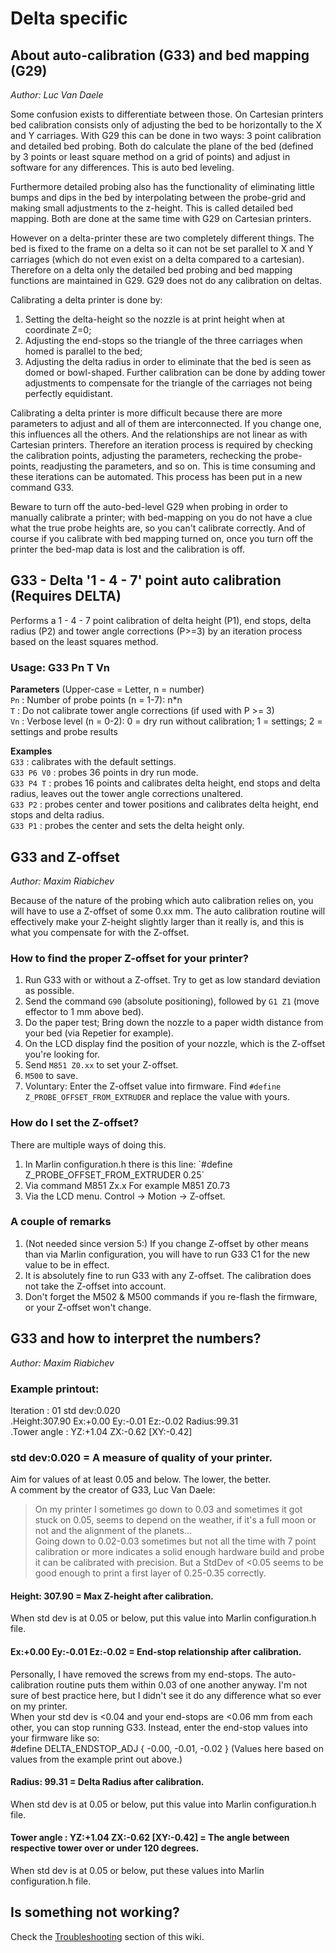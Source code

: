 # Delta specific
## About auto-calibration (G33) and bed mapping (G29)
_Author: Luc Van Daele_

Some confusion exists to differentiate between those. On Cartesian printers bed calibration consists only of adjusting the bed to be horizontally to the X and Y carriages. With G29 this can be done in two ways: 3 point calibration and detailed bed probing. Both do calculate the plane of the bed (defined by 3 points or least square method on a grid of points) and adjust in software for any differences. This is auto bed leveling.

Furthermore detailed probing also has the functionality of eliminating little bumps and dips in the bed by interpolating between the probe-grid and making small adjustments to the z-height. This is called detailed bed mapping. Both are done at the same time with G29 on Cartesian printers.

However on a delta-printer these are two completely different things. The bed is fixed to the frame on a delta so it can not be set parallel to X and Y carriages (which do not even exist on a delta compared to a cartesian). Therefore on a delta only the detailed bed probing and bed mapping functions are maintained in G29. G29 does not do any calibration on deltas.

Calibrating a delta printer is done by: 
1) Setting the delta-height so the nozzle is at print height when at coordinate Z=0; 
2) Adjusting the end-stops so the triangle of the three carriages when homed is parallel to the bed; 
3) Adjusting the delta radius in order to eliminate that the bed is seen as domed or bowl-shaped. 
Further calibration can be done by adding tower adjustments to compensate for the triangle of the carriages not being perfectly equidistant.

Calibrating a delta printer is more difficult because there are more parameters to adjust and all of them are interconnected. If you change one, this influences all the others. And the relationships are not linear as with Cartesian printers. Therefore an iteration process is required by checking the calibration points, adjusting the parameters, rechecking the probe-points, readjusting the parameters, and so on. This is time consuming and these iterations can be automated. This process has been put in a new command G33.

Beware to turn off the auto-bed-level G29 when probing in order to manually calibrate a printer; with bed-mapping on you do not have a clue what the true probe heights are, so you can't calibrate correctly. And of course if you calibrate with bed mapping turned on, once you turn off the printer the bed-map data is lost and the calibration is off. 

## G33 - Delta '1 - 4 - 7' point auto calibration (Requires DELTA)
Performs a 1 - 4 - 7 point calibration of delta height (P1), end stops, delta radius (P2) and tower angle corrections (P>=3) by an iteration process based on the least squares method.

### Usage: G33 Pn T Vn
**Parameters** (Upper-case = Letter, n = number)  
`Pn` : Number of probe points (n = 1-7): n*n  
`T` : Do not calibrate tower angle corrections (if used with P >= 3)  
`Vn` : Verbose level (n = 0-2): 0 = dry run without calibration; 1 = settings; 2 = settings and probe results  

**Examples**  
`G33` : calibrates with the default settings.  
`G33 P6 V0` : probes 36 points in dry run mode.  
`G33 P4 T` : probes 16 points and calibrates delta height, end stops and delta radius, leaves out the tower angle corrections unaltered.  
`G33 P2` : probes center and tower positions and calibrates delta height, end stops and delta radius.  
`G33 P1` : probes the center and sets the delta height only.  

## G33 and Z-offset
_Author: Maxim Riabichev_  

Because of the nature of the probing which auto calibration relies on, you will have to use a Z-offset of some 0.xx mm. The auto calibration routine will effectively make your Z-height slightly larger than it really is, and this is what you compensate for with the Z-offset.  

### How to find the proper Z-offset for your printer?
1) Run G33 with or without a Z-offset. Try to get as low standard deviation as possible.  
2) Send the command `G90` (absolute positioning), followed by `G1 Z1` (move effector to 1 mm above bed).  
3) Do the paper test; Bring down the nozzle to a paper width distance from your bed (via Repetier for example).  
4) On the LCD display find the position of your nozzle, which is the Z-offset you're looking for.  
5) Send `M851 Z0.xx` to set your Z-offset.
6) `M500` to save.
7) Voluntary: Enter the Z-offset value into firmware. Find `#define Z_PROBE_OFFSET_FROM_EXTRUDER` and replace the value with yours.

### How do I set the Z-offset?
There are multiple ways of doing this.
1) In Marlin configuration.h there is this line: `#define Z_PROBE_OFFSET_FROM_EXTRUDER 0.25´
2) Via command M851 Zx.x For example M851 Z0.73
3) Via the LCD menu. Control -> Motion -> Z-offset.

### A couple of remarks
1) (Not needed since version 5:) If you change Z-offset by other means than via Marlin configuration, you will have to run G33 C1 for the new value to be in effect.  
2) It is absolutely fine to run G33 with any Z-offset. The calibration does not take the Z-offset into account.
3) Don't forget the M502 & M500 commands if you re-flash the firmware, or your Z-offset won't change.

## G33 and how to interpret the numbers?
_Author: Maxim Riabichev_

### Example printout:  
Iteration : 01 std dev:0.020  
.Height:307.90 Ex:+0.00 Ey:-0.01 Ez:-0.02 Radius:99.31  
.Tower angle : YZ:+1.04 ZX:-0.62 [XY:-0.42]  

### std dev:0.020 = A measure of quality of your printer.
Aim for values of at least 0.05 and below. The lower, the better.  
A comment by the creator of G33, Luc Van Daele:  
> On my printer I sometimes go down to 0.03 and sometimes it got stuck on 0.05, seems to depend on the weather, if it's a full moon or not and the alignment of the planets...  
> Going down to 0.02-0.03 sometimes but not all the time with 7 point calibration or more indicates a solid enough hardware build and probe it can be calibrated with precision. But a StdDev of <0.05 seems to be good enough to print a first layer of 0.25-0.35 correctly.

#### Height: 307.90 = Max Z-height after calibration.  
When std dev is at 0.05 or below, put this value into Marlin configuration.h file.

#### Ex:+0.00 Ey:-0.01 Ez:-0.02 = End-stop relationship after calibration. 
Personally, I have removed the screws from my end-stops. The auto-calibration routine puts them within 0.03 of one another anyway. I'm not sure of best practice here, but I didn't see it do any difference what so ever on my printer.  
When your std dev is <0.04 and your end-stops are <0.06 mm from each other, you can stop running G33. Instead, enter the end-stop values into your firmware like so:  
#define DELTA_ENDSTOP_ADJ { -0.00, -0.01, -0.02 } (Values here based on values from the example print out above.)
 
#### Radius: 99.31 = Delta Radius after calibration.  
When std dev is at 0.05 or below, put this value into Marlin configuration.h file.

#### Tower angle : YZ:+1.04 ZX:-0.62 [XY:-0.42] = The angle between respective tower over or under 120 degrees.  
When std dev is at 0.05 or below, put these values into Marlin configuration.h file.

## Is something not working?
Check the [Troubleshooting](https://github.com/FLSun3dp/FLSun-Kossel-Mini/wiki/09.-Troubleshooting-&-FAQ) section of this wiki.